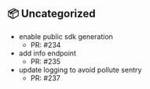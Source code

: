 ## 📦 Uncategorized

- enable public sdk generation
   - PR: #234
- add info endpoint
   - PR: #235
- update logging to avoid pollute sentry
   - PR: #237


